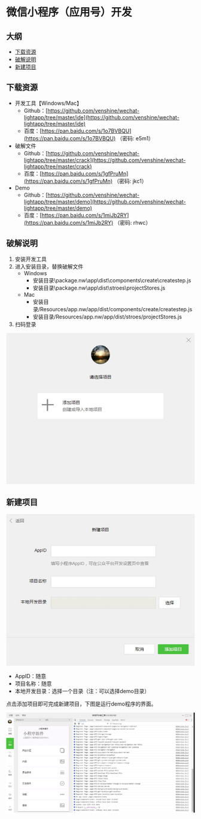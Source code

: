 微信小程序（应用号）开发
==

大纲
--

* [下载资源](https://github.com/venshine/wechat-lightapp#下载资源)
* [破解说明](https://github.com/venshine/wechat-lightapp#破解说明)
* [新建项目](https://github.com/venshine/wechat-lightapp#新建项目)

## 下载资源
* 开发工具【Windows/Mac】
	* Github：[https://github.com/venshine/wechat-lightapp/tree/master/ide](https://github.com/venshine/wechat-lightapp/tree/master/ide)
	* 百度：[https://pan.baidu.com/s/1o7BVBQU](https://pan.baidu.com/s/1o7BVBQU) （密码: e5m1）
* 破解文件
    * Github：[https://github.com/venshine/wechat-lightapp/tree/master/crack](https://github.com/venshine/wechat-lightapp/tree/master/crack)
    * 百度：[https://pan.baidu.com/s/1gfPruMn](https://pan.baidu.com/s/1gfPruMn) （密码: jkc1）
* Demo
    * Github：[https://github.com/venshine/wechat-lightapp/tree/master/demo](https://github.com/venshine/wechat-lightapp/tree/master/demo)
    * 百度：[https://pan.baidu.com/s/1miJb2RY](https://pan.baidu.com/s/1miJb2RY) （密码: rhwc）

## 破解说明
1. 安装开发工具
2. 进入安装目录，替换破解文件
    * Windows
        * 安装目录\package.nw\app\dist\components\create\createstep.js
        * 安装目录\package.nw\app\dist\stroes\projectStores.js
    * Mac
        * 安装目录/Resources/app.nw/app/dist/components/create/createstep.js
        * 安装目录/Resources/app.nw/app/dist/stroes/projectStores.js  
3. 扫码登录

![登录界面](screenshot/wx-developer-tools-begin.jpg)


## 新建项目

![新建项目](screenshot/wx-developer-tools-create.jpg)

* AppID：随意
* 项目名称：随意
* 本地开发目录：选择一个目录（注：可以选择demo目录）

点击添加项目即可完成新建项目，下图是运行demo程序的界面。

![Demo](screenshot/wx-developer-tools.jpg)


